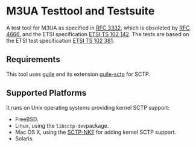 # M3UA Testtool and Testsuite
A test tool for M3UA as specified in [RFC 3332](https://tools.ietf.org/html/rfc3332),
which is obsoleted by [RFC 4666](https://tools.ietf.org/html/rfc4666), and the ETSI specification
[ETSI TS 102 142](http://www.etsi.org/deliver/etsi_ts/102100_102199/102142/01.01.01_60/ts_102142v010101p.pdf).
The tests are based on the ETSI test specification
[ETSI TS 102 381](http://www.etsi.org/deliver/etsi_ts/102300_102399/102381/01.01.01_60/ts_102381v010101p.pdf).

## Requirements
This tool uses [guile](https://www.gnu.org/software/guile/) and its extension [guile-sctp](https://github.com/nplab/guile-sctp) for SCTP.

## Supported Platforms
It runs on Unix operating systems providing kernel SCTP support:
* FreeBSD.
* Linux, using the `libsctp-dev`package.
* Mac OS X, using the [SCTP-NKE](https://github.com/sctplab/SCTP_NKE_ElCapitan) for adding kernel SCTP support.
* Solaris.
